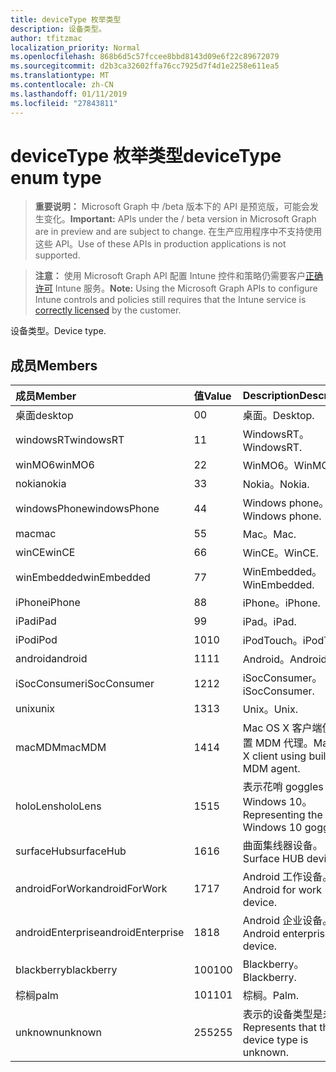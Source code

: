 ```yaml
---
title: deviceType 枚举类型
description: 设备类型。
author: tfitzmac
localization_priority: Normal
ms.openlocfilehash: 868b6d5c57fccee8bbd8143d09e6f22c89672079
ms.sourcegitcommit: d2b3ca32602ffa76cc7925d7f4d1e2258e611ea5
ms.translationtype: MT
ms.contentlocale: zh-CN
ms.lasthandoff: 01/11/2019
ms.locfileid: "27843811"
---
```

# <a name="devicetype-enum-type"></a><span data-ttu-id="3e6c1-103">deviceType 枚举类型</span><span class="sxs-lookup"><span data-stu-id="3e6c1-103">deviceType enum type</span></span>

> <span data-ttu-id="3e6c1-104">**重要说明：** Microsoft Graph 中 /beta 版本下的 API 是预览版，可能会发生变化。</span><span class="sxs-lookup"><span data-stu-id="3e6c1-104">**Important:** APIs under the / beta version in Microsoft Graph are in preview and are subject to change.</span></span> <span data-ttu-id="3e6c1-105">在生产应用程序中不支持使用这些 API。</span><span class="sxs-lookup"><span data-stu-id="3e6c1-105">Use of these APIs in production applications is not supported.</span></span>

> <span data-ttu-id="3e6c1-106">**注意：** 使用 Microsoft Graph API 配置 Intune 控件和策略仍需要客户[正确许可](https://go.microsoft.com/fwlink/?linkid=839381) Intune 服务。</span><span class="sxs-lookup"><span data-stu-id="3e6c1-106">**Note:** Using the Microsoft Graph APIs to configure Intune controls and policies still requires that the Intune service is [correctly licensed](https://go.microsoft.com/fwlink/?linkid=839381) by the customer.</span></span>

<span data-ttu-id="3e6c1-107">设备类型。</span><span class="sxs-lookup"><span data-stu-id="3e6c1-107">Device type.</span></span>
## <a name="members"></a><span data-ttu-id="3e6c1-108">成员</span><span class="sxs-lookup"><span data-stu-id="3e6c1-108">Members</span></span>
|<span data-ttu-id="3e6c1-109">成员</span><span class="sxs-lookup"><span data-stu-id="3e6c1-109">Member</span></span>|<span data-ttu-id="3e6c1-110">值</span><span class="sxs-lookup"><span data-stu-id="3e6c1-110">Value</span></span>|<span data-ttu-id="3e6c1-111">Description</span><span class="sxs-lookup"><span data-stu-id="3e6c1-111">Description</span></span>|
|:---|:---|:---|
|<span data-ttu-id="3e6c1-112">桌面</span><span class="sxs-lookup"><span data-stu-id="3e6c1-112">desktop</span></span>|<span data-ttu-id="3e6c1-113">0</span><span class="sxs-lookup"><span data-stu-id="3e6c1-113">0</span></span>|<span data-ttu-id="3e6c1-114">桌面。</span><span class="sxs-lookup"><span data-stu-id="3e6c1-114">Desktop.</span></span>|
|<span data-ttu-id="3e6c1-115">windowsRT</span><span class="sxs-lookup"><span data-stu-id="3e6c1-115">windowsRT</span></span>|<span data-ttu-id="3e6c1-116">1</span><span class="sxs-lookup"><span data-stu-id="3e6c1-116">1</span></span>|<span data-ttu-id="3e6c1-117">WindowsRT。</span><span class="sxs-lookup"><span data-stu-id="3e6c1-117">WindowsRT.</span></span>|
|<span data-ttu-id="3e6c1-118">winMO6</span><span class="sxs-lookup"><span data-stu-id="3e6c1-118">winMO6</span></span>|<span data-ttu-id="3e6c1-119">2</span><span class="sxs-lookup"><span data-stu-id="3e6c1-119">2</span></span>|<span data-ttu-id="3e6c1-120">WinMO6。</span><span class="sxs-lookup"><span data-stu-id="3e6c1-120">WinMO6.</span></span>|
|<span data-ttu-id="3e6c1-121">nokia</span><span class="sxs-lookup"><span data-stu-id="3e6c1-121">nokia</span></span>|<span data-ttu-id="3e6c1-122">3</span><span class="sxs-lookup"><span data-stu-id="3e6c1-122">3</span></span>|<span data-ttu-id="3e6c1-123">Nokia。</span><span class="sxs-lookup"><span data-stu-id="3e6c1-123">Nokia.</span></span>|
|<span data-ttu-id="3e6c1-124">windowsPhone</span><span class="sxs-lookup"><span data-stu-id="3e6c1-124">windowsPhone</span></span>|<span data-ttu-id="3e6c1-125">4</span><span class="sxs-lookup"><span data-stu-id="3e6c1-125">4</span></span>|<span data-ttu-id="3e6c1-126">Windows phone。</span><span class="sxs-lookup"><span data-stu-id="3e6c1-126">Windows phone.</span></span>|
|<span data-ttu-id="3e6c1-127">mac</span><span class="sxs-lookup"><span data-stu-id="3e6c1-127">mac</span></span>|<span data-ttu-id="3e6c1-128">5</span><span class="sxs-lookup"><span data-stu-id="3e6c1-128">5</span></span>|<span data-ttu-id="3e6c1-129">Mac。</span><span class="sxs-lookup"><span data-stu-id="3e6c1-129">Mac.</span></span>|
|<span data-ttu-id="3e6c1-130">winCE</span><span class="sxs-lookup"><span data-stu-id="3e6c1-130">winCE</span></span>|<span data-ttu-id="3e6c1-131">6</span><span class="sxs-lookup"><span data-stu-id="3e6c1-131">6</span></span>|<span data-ttu-id="3e6c1-132">WinCE。</span><span class="sxs-lookup"><span data-stu-id="3e6c1-132">WinCE.</span></span>|
|<span data-ttu-id="3e6c1-133">winEmbedded</span><span class="sxs-lookup"><span data-stu-id="3e6c1-133">winEmbedded</span></span>|<span data-ttu-id="3e6c1-134">7</span><span class="sxs-lookup"><span data-stu-id="3e6c1-134">7</span></span>|<span data-ttu-id="3e6c1-135">WinEmbedded。</span><span class="sxs-lookup"><span data-stu-id="3e6c1-135">WinEmbedded.</span></span>|
|<span data-ttu-id="3e6c1-136">iPhone</span><span class="sxs-lookup"><span data-stu-id="3e6c1-136">iPhone</span></span>|<span data-ttu-id="3e6c1-137">8</span><span class="sxs-lookup"><span data-stu-id="3e6c1-137">8</span></span>|<span data-ttu-id="3e6c1-138">iPhone。</span><span class="sxs-lookup"><span data-stu-id="3e6c1-138">iPhone.</span></span>|
|<span data-ttu-id="3e6c1-139">iPad</span><span class="sxs-lookup"><span data-stu-id="3e6c1-139">iPad</span></span>|<span data-ttu-id="3e6c1-140">9</span><span class="sxs-lookup"><span data-stu-id="3e6c1-140">9</span></span>|<span data-ttu-id="3e6c1-141">iPad。</span><span class="sxs-lookup"><span data-stu-id="3e6c1-141">iPad.</span></span>|
|<span data-ttu-id="3e6c1-142">iPod</span><span class="sxs-lookup"><span data-stu-id="3e6c1-142">iPod</span></span>|<span data-ttu-id="3e6c1-143">10</span><span class="sxs-lookup"><span data-stu-id="3e6c1-143">10</span></span>|<span data-ttu-id="3e6c1-144">iPodTouch。</span><span class="sxs-lookup"><span data-stu-id="3e6c1-144">iPodTouch.</span></span>|
|<span data-ttu-id="3e6c1-145">android</span><span class="sxs-lookup"><span data-stu-id="3e6c1-145">android</span></span>|<span data-ttu-id="3e6c1-146">11</span><span class="sxs-lookup"><span data-stu-id="3e6c1-146">11</span></span>|<span data-ttu-id="3e6c1-147">Android。</span><span class="sxs-lookup"><span data-stu-id="3e6c1-147">Android.</span></span>|
|<span data-ttu-id="3e6c1-148">iSocConsumer</span><span class="sxs-lookup"><span data-stu-id="3e6c1-148">iSocConsumer</span></span>|<span data-ttu-id="3e6c1-149">12</span><span class="sxs-lookup"><span data-stu-id="3e6c1-149">12</span></span>|<span data-ttu-id="3e6c1-150">iSocConsumer。</span><span class="sxs-lookup"><span data-stu-id="3e6c1-150">iSocConsumer.</span></span>|
|<span data-ttu-id="3e6c1-151">unix</span><span class="sxs-lookup"><span data-stu-id="3e6c1-151">unix</span></span>|<span data-ttu-id="3e6c1-152">13</span><span class="sxs-lookup"><span data-stu-id="3e6c1-152">13</span></span>|<span data-ttu-id="3e6c1-153">Unix。</span><span class="sxs-lookup"><span data-stu-id="3e6c1-153">Unix.</span></span>|
|<span data-ttu-id="3e6c1-154">macMDM</span><span class="sxs-lookup"><span data-stu-id="3e6c1-154">macMDM</span></span>|<span data-ttu-id="3e6c1-155">14</span><span class="sxs-lookup"><span data-stu-id="3e6c1-155">14</span></span>|<span data-ttu-id="3e6c1-156">Mac OS X 客户端使用内置 MDM 代理。</span><span class="sxs-lookup"><span data-stu-id="3e6c1-156">Mac OS X client using built in MDM agent.</span></span>|
|<span data-ttu-id="3e6c1-157">holoLens</span><span class="sxs-lookup"><span data-stu-id="3e6c1-157">holoLens</span></span>|<span data-ttu-id="3e6c1-158">15</span><span class="sxs-lookup"><span data-stu-id="3e6c1-158">15</span></span>|<span data-ttu-id="3e6c1-159">表示花哨 goggles Windows 10。</span><span class="sxs-lookup"><span data-stu-id="3e6c1-159">Representing the fancy Windows 10 goggles.</span></span>|
|<span data-ttu-id="3e6c1-160">surfaceHub</span><span class="sxs-lookup"><span data-stu-id="3e6c1-160">surfaceHub</span></span>|<span data-ttu-id="3e6c1-161">16</span><span class="sxs-lookup"><span data-stu-id="3e6c1-161">16</span></span>|<span data-ttu-id="3e6c1-162">曲面集线器设备。</span><span class="sxs-lookup"><span data-stu-id="3e6c1-162">Surface HUB device.</span></span>|
|<span data-ttu-id="3e6c1-163">androidForWork</span><span class="sxs-lookup"><span data-stu-id="3e6c1-163">androidForWork</span></span>|<span data-ttu-id="3e6c1-164">17</span><span class="sxs-lookup"><span data-stu-id="3e6c1-164">17</span></span>|<span data-ttu-id="3e6c1-165">Android 工作设备。</span><span class="sxs-lookup"><span data-stu-id="3e6c1-165">Android for work device.</span></span>|
|<span data-ttu-id="3e6c1-166">androidEnterprise</span><span class="sxs-lookup"><span data-stu-id="3e6c1-166">androidEnterprise</span></span>|<span data-ttu-id="3e6c1-167">18</span><span class="sxs-lookup"><span data-stu-id="3e6c1-167">18</span></span>|<span data-ttu-id="3e6c1-168">Android 企业设备。</span><span class="sxs-lookup"><span data-stu-id="3e6c1-168">Android enterprise device.</span></span>|
|<span data-ttu-id="3e6c1-169">blackberry</span><span class="sxs-lookup"><span data-stu-id="3e6c1-169">blackberry</span></span>|<span data-ttu-id="3e6c1-170">100</span><span class="sxs-lookup"><span data-stu-id="3e6c1-170">100</span></span>|<span data-ttu-id="3e6c1-171">Blackberry。</span><span class="sxs-lookup"><span data-stu-id="3e6c1-171">Blackberry.</span></span>|
|<span data-ttu-id="3e6c1-172">棕榈</span><span class="sxs-lookup"><span data-stu-id="3e6c1-172">palm</span></span>|<span data-ttu-id="3e6c1-173">101</span><span class="sxs-lookup"><span data-stu-id="3e6c1-173">101</span></span>|<span data-ttu-id="3e6c1-174">棕榈。</span><span class="sxs-lookup"><span data-stu-id="3e6c1-174">Palm.</span></span>|
|<span data-ttu-id="3e6c1-175">unknown</span><span class="sxs-lookup"><span data-stu-id="3e6c1-175">unknown</span></span>|<span data-ttu-id="3e6c1-176">255</span><span class="sxs-lookup"><span data-stu-id="3e6c1-176">255</span></span>|<span data-ttu-id="3e6c1-177">表示的设备类型是未知。</span><span class="sxs-lookup"><span data-stu-id="3e6c1-177">Represents that the device type is unknown.</span></span>|





